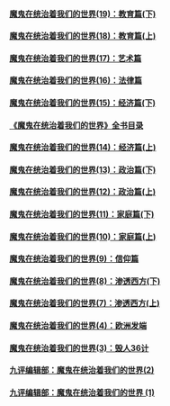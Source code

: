 #### [魔鬼在统治着我们的世界(19)：教育篇(下)](../pages/nsc422/n10564808.md?t=11221651)
#### [魔鬼在统治着我们的世界(18)：教育篇(上)](../pages/nsc422/n10526970.md?t=11221651)
#### [魔鬼在统治着我们的世界(17)：艺术篇](../pages/nsc422/n10499093.md?t=11221651)
#### [魔鬼在统治着我们的世界(16)：法律篇](../pages/nsc422/n10485969.md?t=11221651)
#### [魔鬼在统治着我们的世界(15)：经济篇(下)](../pages/nsc422/n10469975.md?t=11221651)
#### [《魔鬼在统治着我们的世界》全书目录](../pages/nsc422/n10464261.md?t=11221651)
#### [魔鬼在统治着我们的世界(14)：经济篇(上)](../pages/nsc422/n10457370.md?t=11221651)
#### [魔鬼在统治着我们的世界(13)：政治篇(下)](../pages/nsc422/n10448270.md?t=11221651)
#### [魔鬼在统治着我们的世界(12)：政治篇(上)](../pages/nsc422/n10444576.md?t=11221651)
#### [魔鬼在统治着我们的世界(11)：家庭篇(下)](../pages/nsc422/n10440961.md?t=11221651)
#### [魔鬼在统治着我们的世界(10)：家庭篇(上)](../pages/nsc422/n10435448.md?t=11221651)
#### [魔鬼在统治着我们的世界(9)：信仰篇](../pages/nsc422/n10432159.md?t=11221651)
#### [魔鬼在统治着我们的世界(8)：渗透西方(下)](../pages/nsc422/n10429603.md?t=11221651)
#### [魔鬼在统治着我们的世界(7)：渗透西方(上)](../pages/nsc422/n10426013.md?t=11221651)
#### [魔鬼在统治着我们的世界(4)：欧洲发端](../pages/nsc422/n10414890.md?t=11221651)
#### [魔鬼在统治着我们的世界(3)：毁人36计](../pages/nsc422/n10411583.md?t=11221651)
#### [九评编辑部：魔鬼在统治着我们的世界(2)](../pages/nsc422/n10410036.md?t=11221651)
#### [九评编辑部：魔鬼在统治着我们的世界 (1)](../pages/nsc422/n10406825.md?t=11221651)
